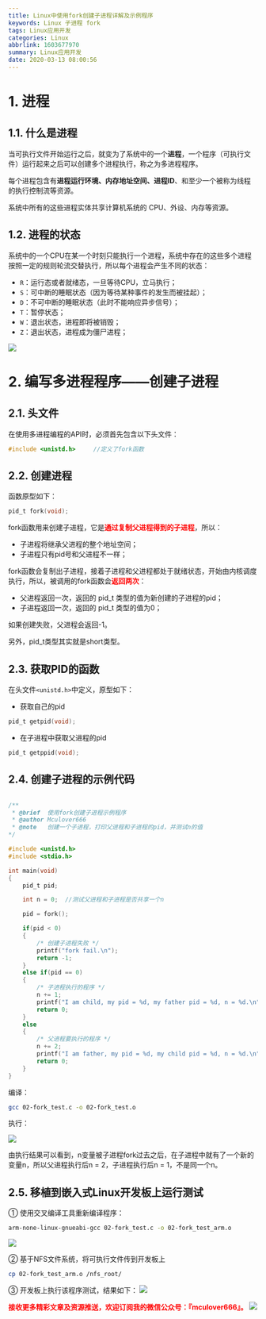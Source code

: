 ```yaml
---
title: Linux中使用fork创建子进程详解及示例程序
keywords: Linux 子进程 fork
tags: Linux应用开发
categories: Linux
abbrlink: 1603677970
summary: Linux应用开发
date: 2020-03-13 08:00:56
---
```

# 1. 进程
## 1.1. 什么是进程
当可执行文件开始运行之后，就变为了系统中的一个**进程**，一个程序（可执行文件）运行起来之后可以创建多个进程执行，称之为多进程程序。

每个进程包含有**进程运行环境、内存地址空间、进程ID**、和至少一个被称为线程的执行控制流等资源。

系统中所有的这些进程实体共享计算机系统的 CPU、外设、内存等资源。

## 1.2. 进程的状态
系统中的一个CPU在某一个时刻只能执行一个进程，系统中存在的这些多个进程按照一定的规则轮流交替执行，所以每个进程会产生不同的状态：

- `R`：运行态或者就绪态，一旦等待CPU，立马执行；
- `S`：可中断的睡眠状态（因为等待某种事件的发生而被挂起）；
- `D`：不可中断的睡眠状态（此时不能响应异步信号）；
- `T`：暂停状态；
- `W`：退出状态，进程即将被销毁；
- `Z`：退出状态，进程成为僵尸进程；

![](https://img-blog.csdnimg.cn/20200313185646266.png)

# 2. 编写多进程程序——创建子进程
## 2.1. 头文件
在使用多进程编程的API时，必须首先包含以下头文件：
```c
#include <unistd.h>		//定义了fork函数
```
## 2.2. 创建进程
函数原型如下：
```c
pid_t fork(void);
```
fork函数用来创建子进程，它是<font color="red">**通过复制父进程得到的子进程**</font>，所以：

- 子进程将继承父进程的整个地址空间；
- 子进程只有pid号和父进程不一样；

fork函数会复制出子进程，接着子进程和父进程都处于就绪状态，开始由内核调度执行，所以，被调用的fork函数会<font color="red">**返回两次**</font>：

- 父进程返回一次，返回的 pid_t 类型的值为新创建的子进程的pid；
- 子进程返回一次，返回的 pid_t 类型的值为0；

如果创建失败，父进程会返回-1。

另外，pid_t类型其实就是short类型。


## 2.3. 获取PID的函数
在头文件`<unistd.h>`中定义，原型如下：

- 获取自己的pid
```c
pid_t getpid(void);
```

- 在子进程中获取父进程的pid
```c
pid_t getppid(void);
```
## 2.4. 创建子进程的示例代码

```c

/**
 * @brief  使用fork创建子进程示例程序
 * @author Mculover666
 * @note   创建一个子进程，打印父进程和子进程的pid，并测试n的值
*/

#include <unistd.h>
#include <stdio.h>

int main(void)
{
    pid_t pid;

    int n = 0;  //测试父进程和子进程是否共享一个n

    pid = fork();

    if(pid < 0)
    {
        /* 创建子进程失败 */
        printf("fork fail.\n");
        return -1;
    }
    else if(pid == 0)
    {
        /* 子进程执行的程序 */
        n += 1;
        printf("I am child, my pid = %d, my father pid = %d, n = %d.\n", getpid(), getppid(), n);
        return 0;
    }
    else
    {
        /* 父进程要执行的程序 */
        n += 2;
        printf("I am father, my pid = %d, my child pid = %d, n = %d.\n", getpid(), pid, n);
        return 0;
    }
}

```

编译：

```bash
gcc 02-fork_test.c -o 02-fork_test.o
```

执行：

![](https://img-blog.csdnimg.cn/20200313193621861.png)

由执行结果可以看到，n变量被子进程fork过去之后，在子进程中就有了一个新的变量n，所以父进程执行后n = 2，子进程执行后n = 1，不是同一个n。

## 2.5. 移植到嵌入式Linux开发板上运行测试
① 使用交叉编译工具重新编译程序：
```bash
arm-none-linux-gnueabi-gcc 02-fork_test.c -o 02-fork_test_arm.o
```
![](https://img-blog.csdnimg.cn/20200313194131978.png)

② 基于NFS文件系统，将可执行文件传到开发板上
```bash
cp 02-fork_test_arm.o /nfs_root/
```

③ 开发板上执行该程序测试，结果如下：
![](https://img-blog.csdnimg.cn/20200313194957396.png)

<font color="red">**接收更多精彩文章及资源推送，欢迎订阅我的微信公众号：『mculover666』。**</font>
![](https://img-blog.csdnimg.cn/20200202092055136.png)

